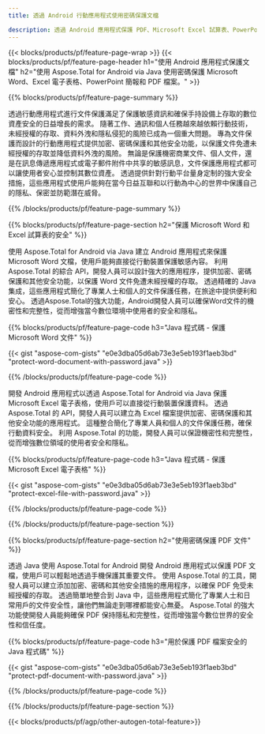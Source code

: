 ```yaml
---
title: 透過 Android 行動應用程式使用密碼保護文檔 

description: 透過 Android 應用程式保護 PDF、Microsoft Excel 試算表、PowerPoint 簡報和 Word 文件。 輕鬆應用密碼。
---
```


{{< blocks/products/pf/feature-page-wrap >}}
{{< blocks/products/pf/feature-page-header h1="使用 Android 應用程式保護文檔" h2="使用 Aspose.Total for Android via Java 使用密碼保護 Microsoft Word、Excel 電子表格、PowerPoint 簡報和 PDF 檔案。" >}}

{{% blocks/products/pf/feature-page-summary %}}

透過行動應用程式進行文件保護滿足了保護敏感資訊和確保手持設備上存取的數位資產安全的日益增長的需求。 隨著工作、通訊和個人任務越來越依賴行動技術，未經授權的存取、資料外洩和隱私侵犯的風險已成為一個重大問題。 專為文件保護而設計的行動應用程式提供加密、密碼保護和其他安全功能，以保護文件免遭未經授權的存取並降低資料外洩的風險。 無論是保護機密商業文件、個人文件，還是在訊息傳遞應用程式或電子郵件附件中共享的敏感訊息，文件保護應用程式都可以讓使用者安心並控制其數位資產。 透過提供針對行動平台量身定制的強大安全措施，這些應用程式使用戶能夠在當今日益互聯和以行動為中心的世界中保護自己的隱私、保密並防範潛在威脅。

{{% /blocks/products/pf/feature-page-summary  %}}


{{% blocks/products/pf/feature-page-section  h2="保護 Microsoft Word 和 Excel 試算表的安全" %}}

使用 Aspose.Total for Android via Java 建立 Android 應用程式來保護 Microsoft Word 文檔，使用戶能夠直接從行動裝置保護敏感內容。 利用 Aspose.Total 的綜合 API，開發人員可以設計強大的應用程序，提供加密、密碼保護和其他安全功能，以保護 Word 文件免遭未經授權的存取。 透過精確的 Java 集成，這些應用程式簡化了專業人士和個人的文件保護任務，在旅途中提供便利和安心。 透過Aspose.Total的強大功能，Android開發人員可以確保Word文件的機密性和完整性，從而增強當今數位環境中使用者的安全和隱私。

{{% blocks/products/pf/feature-page-code h3="Java 程式碼 - 保護 Microsoft Word 文件" %}}

{{< gist "aspose-com-gists" "e0e3dba05d6ab73e3e5eb193f1aeb3bd" "protect-word-document-with-password.java" >}}

{{% /blocks/products/pf/feature-page-code  %}}

開發 Android 應用程式以透過 Aspose.Total for Android via Java 保護 Microsoft Excel 電子表格，使用戶可以直接從行動裝置保護資料。 透過 Aspose.Total 的 API，開發人員可以建立為 Excel 檔案提供加密、密碼保護和其他安全功能的應用程式。 這種整合簡化了專業人員和個人的文件保護任務，確保行動資料安全。 利用 Aspose.Total 的功能，開發人員可以保證機密性和完整性，從而增強數位領域的使用者安全和隱私。

{{% blocks/products/pf/feature-page-code h3="Java 程式碼 - 保護 Microsoft Excel 電子表格" %}}

{{< gist "aspose-com-gists" "e0e3dba05d6ab73e3e5eb193f1aeb3bd" "protect-excel-file-with-password.java" >}}

{{% /blocks/products/pf/feature-page-code  %}}

{{% /blocks/products/pf/feature-page-section %}}

{{% blocks/products/pf/feature-page-section  h2="使用密碼保護 PDF 文件" %}}

透過 Java 使用 Aspose.Total for Android 開發 Android 應用程式以保護 PDF 文檔，使用戶可以輕鬆地透過手機保護其重要文件。 使用 Aspose.Total 的工具，開發人員可以建立添加加密、密碼和其他安全措施的應用程序，以確保 PDF 免受未經授權的存取。 透過簡單地整合到 Java 中，這些應用程式簡化了專業人士和日常用戶的文件安全性，讓他們無論走到哪裡都能安心無憂。 Aspose.Total 的強大功能使開發人員能夠確保 PDF 保持隱私和完整性，從而增強當今數位世界的安全性和信任度。

{{% blocks/products/pf/feature-page-code h3="用於保護 PDF 檔案安全的 Java 程式碼" %}}

{{< gist "aspose-com-gists" "e0e3dba05d6ab73e3e5eb193f1aeb3bd" "protect-pdf-document-with-password.java" >}}

{{% /blocks/products/pf/feature-page-code  %}}

{{% /blocks/products/pf/feature-page-section %}}

{{< blocks/products/pf/agp/other-autogen-total-feature>}}